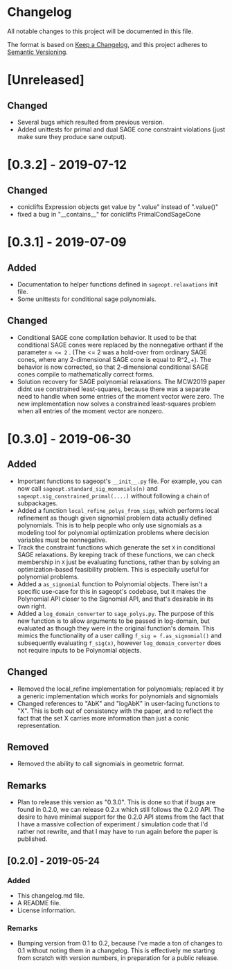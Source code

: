 # Changelog
All notable changes to this project will be documented in this file.

The format is based on [Keep a Changelog](https://keepachangelog.com/en/1.0.0/),
and this project adheres to [Semantic Versioning](https://semver.org/spec/v2.0.0.html).

# [Unreleased]
## Changed
 - Several bugs which resulted from previous version.
 - Added unittests for primal and dual SAGE cone constraint violations (just make sure they produce sane output).

# [0.3.2] - 2019-07-12
## Changed
 - coniclifts Expression objects get value by ".value" instead of ".value()"
 - fixed a bug in "\_\_contains\_\_" for coniclifts PrimalCondSageCone


# [0.3.1] - 2019-07-09
## Added
 - Documentation to helper functions defined in ``sageopt.relaxations`` init file.
 - Some unittests for conditional sage polynomials.
## Changed
 - Conditional SAGE cone compilation behavior. It used to be that conditional
 SAGE cones were replaced by the nonnegative orthant if the parameter ``m <= 2`` .
 (The <= 2 was a hold-over from ordinary SAGE cones, where any 2-dimensional SAGE cone
 is equal to R^2_+). The behavior is now corrected, so that 2-dimensional conditional
 SAGE cones compile to mathematically correct forms.
 - Solution recovery for SAGE polynomial relaxations. The MCW2019 paper didnt use
 constrained least-squares, because there was a separate need to handle when some
 entries of the moment vector were zero. The new implementation now solves a
 constrained least-squares problem when all entries of the moment vector are nonzero.


# [0.3.0] - 2019-06-30
## Added
 - Important functions to sageopt's ``__init__.py`` file.
 For example, you can now call ``sageopt.standard_sig_monomials(n)`` and
 ``sageopt.sig_constrained_primal(....)`` without following a chain of
 subpackages.
 - Added a function ``local_refine_polys_from_sigs``, which performs local refinement
   as though given signomial problem data actually defined polynomials. This
   is to help people who only use signomials as a modeling tool for polynomial
   optimization problems where decision variables must be nonnegative.
 - Track the constraint functions which generate the set ``X`` in conditional SAGE
  relaxations. By keeping track of these functions, we can check membership in ``X``
  just be evaluating functions, rather than by solving an optimization-based
  feasibility problem. This is especially useful for polynomial problems.
 - Added a ``as_signomial`` function to Polynomial objects. There isn't a specific
    use-case for this in sageopt's codebase, but it makes the Polynomial API closer
    to the Signomial API, and that's desirable in its own right.
 - Added a ``log_domain_converter`` to ``sage_polys.py``. The purpose of this new function
    is to allow arguments to be passed in log-domain, but evaluated as though they
    were in the original function's domain. This mimics the functionality of a user
    calling ``f_sig = f.as_signomial()`` and subsequently evaluating ``f_sig(x)``,
    however ``log_domain_converter`` does not require inputs to be Polynomial objects.
## Changed
 - Removed the local_refine implementation for polynomials; replaced
   it by a generic implementation which works for polynomials and signomials
 - Changed references to "AbK" and "logAbK" in user-facing functions to "X".
  This is both out of consistency with the paper, and to reflect the fact that
  the set X carries more information than just a conic representation.
## Removed
 - Removed the ability to call signomials in geometric format.
## Remarks
  - Plan to release this version as "0.3.0". This is done so that if bugs
  are found in 0.2.0, we can release 0.2.x which still follows the 0.2.0 API.
  The desire to have minimal support for the 0.2.0 API stems from the fact that
  I have a massive collection of experiment / simulation code that I'd rather
  not rewrite, and that I may have to run again before the paper is published.


## [0.2.0] - 2019-05-24
### Added
 - This changelog.md file.
 - A README file.
 - License information.
### Remarks
 - Bumping version from 0.1 to 0.2, because I've made a ton of changes to 0.1 without noting them in a changelog.
   This is effectively me starting from scratch with version numbers, in preparation for a public release.
